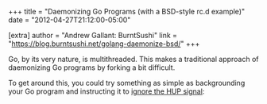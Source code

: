 +++
title = "Daemonizing Go Programs (with a BSD-style rc.d example)"
date = "2012-04-27T21:12:00-05:00"

[extra]
author = "Andrew Gallant: BurntSushi"
link = "https://blog.burntsushi.net/golang-daemonize-bsd/"
+++
<p>Go, by its very nature, is multithreaded. This makes a traditional approach of
daemonizing Go programs by forking a bit difficult.</p>
<p>To get around this, you could try something as simple as backgrounding your Go
program and instructing it to <a href="http://en.wikipedia.org/wiki/Nohup">ignore the HUP
signal</a>:</p>